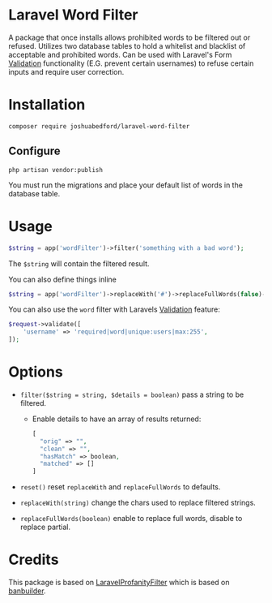 # Laravel Word Filter

A package that once installs allows prohibited words to be filtered out or refused. Utilizes two database tables to hold a whitelist and blacklist of acceptable and prohibited words. Can be used with Laravel's Form [Validation](https://laravel.com/docs/5.6/validation) functionality (E.G. prevent certain usernames) to refuse certain inputs and require user correction.

# Installation

```
composer require joshuabedford/laravel-word-filter
```

## Configure

```
php artisan vendor:publish
```

You must run the migrations and place your default list of words in the database table.

# Usage

```php
$string = app('wordFilter')->filter('something with a bad word');
```

The `$string` will contain the filtered result.

You can also define things inline

```php
$string = app('wordFilter')->replaceWith('#')->replaceFullWords(false)->filter('something with a bad word'));
```

You can also use the `word` filter with Laravels [Validation](https://laravel.com/docs/5.6/validation) feature:

```php
$request->validate([
    'username' => 'required|word|unique:users|max:255',
]);
```

# Options

- `filter($string = string, $details = boolean)` pass a string to be filtered.

  - Enable details to have an array of results returned:
    ```php
    [
      "orig" => "",
      "clean" => "",
      "hasMatch" => boolean,
      "matched" => []
    ]
    ```

- `reset()` reset `replaceWith` and `replaceFullWords` to defaults.
- `replaceWith(string)` change the chars used to replace filtered strings.
- `replaceFullWords(boolean)` enable to replace full words, disable to replace partial.

# Credits

This package is based on [LaravelProfanityFilter](https://github.com/Askedio/laravel-profanity-filter) which is based on [banbuilder](https://github.com/snipe/banbuilder).
